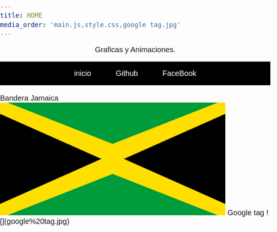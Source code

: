 ```yaml
---
title: HOME
media_order: 'main.js,style.css,google tag.jpg'
---
```


<html lang="en">
<head>
    <meta charset="UTF-8">
    <meta name="viewport" content="width=device-width, initial-scale=1.0">
    <meta http-equiv="X-UA-Compatible" content="ie=edge">
    <title>Menú Responsive</title>
    <style>
        body{
            font-family: Arial, Helvetica, sans-serif;
            font-size: 20px;
            padding: 0;
            margin: 0; 
        }
        #menu{
            background-color: black;
        }
        #menu ul{
            list-style: none;
            margin: 0;
            padding: 20px 30px;
        }
        #menu li{
            display: inline;
            margin: 0;
        }
        #menu li a{
            color: white;
            padding: 20px 30px;
            text-decoration: none;
        }
        #menu li a:hover{
            background-color: cornflowerblue;
            color: white;
        }
        @media screen and (max-width: 747px){
            #menu ul{
                padding: 0;
            }
            #menu ul li{
                margin-right: -3px;
                display: inline-block;
                text-align: center;
                width: 33%;
            }
            #menu li a{
                display: list-item;
            }
        }
        @media screen and (max-width: 480px){
            #menu ul li{
                width: 100%;
            }
        }
    </style>
</head>
<body>
<p><center>Graficas y Animaciones.</center></p>
    <div id="menu">
        <ul><center>
            <li><a href="https://www.thepetergarcia.com">inicio</a></li>
            <li><a href="https://github.com/garciaa94">Github</a></li>
            <li><a href="https://www.facebook.com/garciaa94">FaceBook</a></li>
        </center></ul>
    </div>
    <br>
   Bandera Jamaica
	<br>
    <svg width="600" height="300"> 
<rect width="100%" height="100%" style="fill:rgb(254,223,0);"></rect><!-- Color base bandera -->
<path d="M300 110 L20 0 L580 0 Z " style="fill:rgb(0,155,58);"></path> <!-- triangulo arriba-->
<path d="M300 190 L20 300 L580 300 Z " style="fill:rgb(0,155,58);"></path><!-- triangulo abajo -->
<path d="M330 150 L600 270 L600 30 Z " style="fill:rgb(0,0,0);"></path><!-- triangulo derecho -->
<path d="M270 150 L0 270 L0 30 Z " style="fill:rgb(0,0,0);"></path><!-- tringulo Izquierdo -->
</svg>
</body>
</html>
    Google tag    
   ![](google%20tag.jpg)